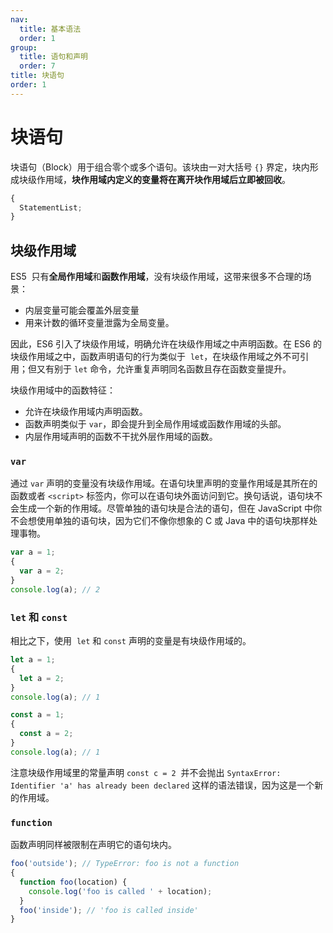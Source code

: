 ```yaml
---
nav:
  title: 基本语法
  order: 1
group:
  title: 语句和声明
  order: 7
title: 块语句
order: 1
---
```


# 块语句

块语句（Block）用于组合零个或多个语句。该块由一对大括号 `{}` 界定，块内形成块级作用域，**块作用域内定义的变量将在离开块作用域后立即被回收**。

```js
{
  StatementList;
}
```

## 块级作用域

ES5  只有**全局作用域**和**函数作用域**，没有块级作用域，这带来很多不合理的场景：

- 内层变量可能会覆盖外层变量
- 用来计数的循环变量泄露为全局变量。

因此，ES6 引入了块级作用域，明确允许在块级作用域之中声明函数。在 ES6 的块级作用域之中，函数声明语句的行为类似于  `let`，在块级作用域之外不可引用；但又有别于 `let` 命令，允许重复声明同名函数且存在函数变量提升。

块级作用域中的函数特征：

- 允许在块级作用域内声明函数。
- 函数声明类似于 `var`，即会提升到全局作用域或函数作用域的头部。
- 内层作用域声明的函数不干扰外层作用域的函数。

### `var`

通过 `var` 声明的变量没有块级作用域。在语句块里声明的变量作用域是其所在的函数或者 `<script>` 标签内，你可以在语句块外面访问到它。换句话说，语句块不会生成一个新的作用域。尽管单独的语句块是合法的语句，但在 JavaScript 中你不会想使用单独的语句块，因为它们不像你想象的 C 或 Java 中的语句块那样处理事物。

```js
var a = 1;
{
  var a = 2;
}
console.log(a); // 2
```

### `let` 和 `const`

相比之下，使用  `let` 和 `const` 声明的变量是有块级作用域的。

```js
let a = 1;
{
  let a = 2;
}
console.log(a); // 1
```

```js
const a = 1;
{
  const a = 2;
}
console.log(a); // 1
```

注意块级作用域里的常量声明 `const c = 2`  并不会抛出 `SyntaxError: Identifier 'a' has already been declared` 这样的语法错误，因为这是一个新的作用域。

### `function`

函数声明同样被限制在声明它的语句块内。

```js
foo('outside'); // TypeError: foo is not a function
{
  function foo(location) {
    console.log('foo is called ' + location);
  }
  foo('inside'); // 'foo is called inside'
}
```

